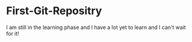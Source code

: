 # First-Git-Repositry
I am still in the learning phase and I have a lot yet to learn and I can't wait for it!

